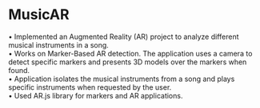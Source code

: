 # MusicAR
• Implemented an Augmented Reality (AR) project to analyze different musical instruments in a
song. <br />
• Works on Marker-Based AR detection. The application uses a camera to detect specific markers
and presents 3D models over the markers when found.
<br />
• Application isolates the musical instruments from a song and plays specific instruments when
requested by the user.
<br />
• Used AR.js library for markers and AR applications.
